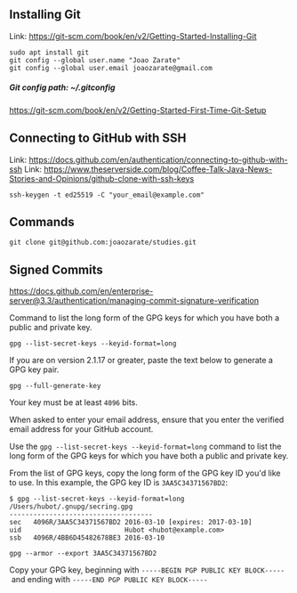 ## Installing Git

Link: https://git-scm.com/book/en/v2/Getting-Started-Installing-Git

```shell
sudo apt install git
git config --global user.name "Joao Zarate"
git config --global user.email joaozarate@gmail.com
```

##### Git config path: ~/.gitconfig
https://git-scm.com/book/en/v2/Getting-Started-First-Time-Git-Setup


## Connecting to GitHub with SSH

Link: https://docs.github.com/en/authentication/connecting-to-github-with-ssh
Link: https://www.theserverside.com/blog/Coffee-Talk-Java-News-Stories-and-Opinions/github-clone-with-ssh-keys

```shell
ssh-keygen -t ed25519 -C "your_email@example.com"
```


## Commands

```shell
git clone git@github.com:joaozarate/studies.git
```


## Signed Commits

https://docs.github.com/en/enterprise-server@3.3/authentication/managing-commit-signature-verification

Command to list the long form of the GPG keys for which you have both a public and private key.
```shell
gpg --list-secret-keys --keyid-format=long
```

If you are on version 2.1.17 or greater, paste the text below to generate a GPG key pair.
```shell
gpg --full-generate-key
```

Your key must be at least `4096` bits.

When asked to enter your email address, ensure that you enter the verified email address for your GitHub account.

Use the `gpg --list-secret-keys --keyid-format=long` command to list the long form of the GPG keys for which you have both a public and private key.

From the list of GPG keys, copy the long form of the GPG key ID you'd like to use. In this example, the GPG key ID is `3AA5C34371567BD2`:

```shell
$ gpg --list-secret-keys --keyid-format=long
/Users/hubot/.gnupg/secring.gpg
------------------------------------
sec   4096R/3AA5C34371567BD2 2016-03-10 [expires: 2017-03-10]
uid                          Hubot <hubot@example.com>
ssb   4096R/4BB6D45482678BE3 2016-03-10
```


```shell
gpg --armor --export 3AA5C34371567BD2
```

Copy your GPG key, beginning with `-----BEGIN PGP PUBLIC KEY BLOCK-----` and ending with `-----END PGP PUBLIC KEY BLOCK-----`